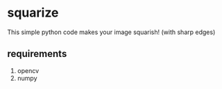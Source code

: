 # squarize
This simple python code makes your image squarish! (with sharp edges)


## requirements
1. opencv
2. numpy
